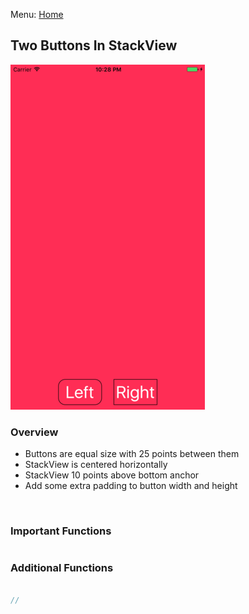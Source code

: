 Menu: [Home](../../README.md)

## Two Buttons In StackView

![Screenshot](screenshot-small.png)

### Overview

+ Buttons are equal size with 25 points between them
+ StackView is centered horizontally
+ StackView 10 points above bottom anchor
+ Add some extra padding to button width and height

```swift



```

### Important Functions

```swift


```


### Additional Functions
```swift

//
```



